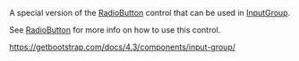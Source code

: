 A special version of the [RadioButton](~/controls/bootstrap4/RadioButton) control that can be used in [InputGroup](~/controls/bootstrap4/InputGroup).

See [RadioButton](~/controls/bootstrap4/RadioButton) for more info on how to use this control.

<https://getbootstrap.com/docs/4.3/components/input-group/>
